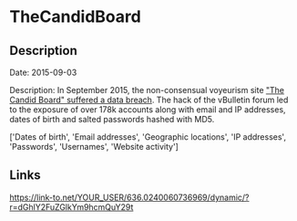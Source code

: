 # TheCandidBoard

## Description

Date: 2015-09-03

Description:
In September 2015, the non-consensual voyeurism site <a href="http://www.ibtimes.co.uk/upskirt-porn-website-hit-massive-data-leak-exposing-nearly-180000-voyeurs-1602756" target="_blank" rel="noopener">&quot;The Candid Board&quot; suffered a data breach</a>. The hack of the vBulletin forum led to the exposure of over 178k accounts along with email and IP addresses, dates of birth and salted passwords hashed with MD5.


['Dates of birth', 'Email addresses', 'Geographic locations', 'IP addresses', 'Passwords', 'Usernames', 'Website activity']

## Links

https://link-to.net/YOUR_USER/636.0240060736969/dynamic/?r=dGhlY2FuZGlkYm9hcmQuY29t